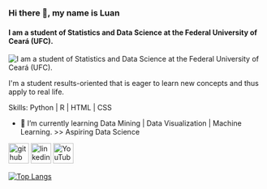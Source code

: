 ### Hi there 👋, my name is Luan
#### I am a student of Statistics and Data Science at the Federal University of Ceará (UFC).
![I am a student of Statistics and Data Science at the Federal University of Ceará (UFC).](https://cdnb.artstation.com/p/assets/images/images/030/724/839/original/francis-tneh-psy-ops-viktor-step-by-francistneh.gif?1601465297)

I'm a student results-oriented that is eager to learn new concepts and thus apply to real life.

Skills: Python | R | HTML | CSS

- 🌱 I’m currently learning Data Mining  | Data Visualization | Machine Learning.  >> Aspiring Data Science 


[<img src='https://cdn.jsdelivr.net/npm/simple-icons@3.0.1/icons/github.svg' alt='github' height='40'>](https://github.com/lluansous)  [<img src='https://cdn.jsdelivr.net/npm/simple-icons@3.0.1/icons/linkedin.svg' alt='linkedin' height='40'>](https://www.linkedin.com/in/https://www.linkedin.com/in/luan-sousa-//)  [<img src='https://cdn.jsdelivr.net/npm/simple-icons@3.0.1/icons/youtube.svg' alt='YouTube' height='40'>](https://www.youtube.com/channel/https://www.youtube.com/channel/UCAmkvswDc407FPHKSZaA7ng)  

[![Top Langs](https://github-readme-stats.vercel.app/api/top-langs/?username=lluansous)](https://github.com/anuraghazra/github-readme-stats)

